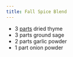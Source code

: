 ```yaml
---
title: Fall Spice Blend
---
```

- 3 [parts](#parts) dried thyme
- 3 parts ground sage
- 2 parts garlic powder
- 1 part onion powder
